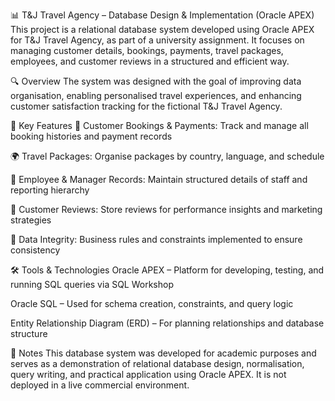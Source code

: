 📊 T&J Travel Agency – Database Design & Implementation (Oracle APEX)
This project is a relational database system developed using Oracle APEX for T&J Travel Agency, as part of a university assignment. It focuses on managing customer details, bookings, payments, travel packages, employees, and customer reviews in a structured and efficient way.

🔍 Overview
The system was designed with the goal of improving data organisation, enabling personalised travel experiences, and enhancing customer satisfaction tracking for the fictional T&J Travel Agency.

🧱 Key Features
📅 Customer Bookings & Payments: Track and manage all booking histories and payment records

🌍 Travel Packages: Organise packages by country, language, and schedule

👥 Employee & Manager Records: Maintain structured details of staff and reporting hierarchy

🌟 Customer Reviews: Store reviews for performance insights and marketing strategies

📐 Data Integrity: Business rules and constraints implemented to ensure consistency

🛠️ Tools & Technologies
Oracle APEX – Platform for developing, testing, and running SQL queries via SQL Workshop

Oracle SQL – Used for schema creation, constraints, and query logic

Entity Relationship Diagram (ERD) – For planning relationships and database structure

📌 Notes
This database system was developed for academic purposes and serves as a demonstration of relational database design, normalisation, query writing, and practical application using Oracle APEX. It is not deployed in a live commercial environment.
